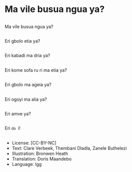 # Ma vile busua ngua ya?

##
Ma vile busua ngua ya?

##
Eri gbolo etia ya?

##
Eri kabadi ma dria ya?

##
Eri kome sofa ru ri ma
etia ya?

##
Eri gbolo ma ageia ya?

##
Eri ogoyi ma alia ya?

##
Eri amve ya?

##
Eri `do `i!

##
* License: [CC-BY-NC]
* Text: Clare Verbeek, Thembani Dladla, Zanele Buthelezi
* Illustration: Bronwen Heath
* Translation: Doris Maandebo
* Language: lgg

